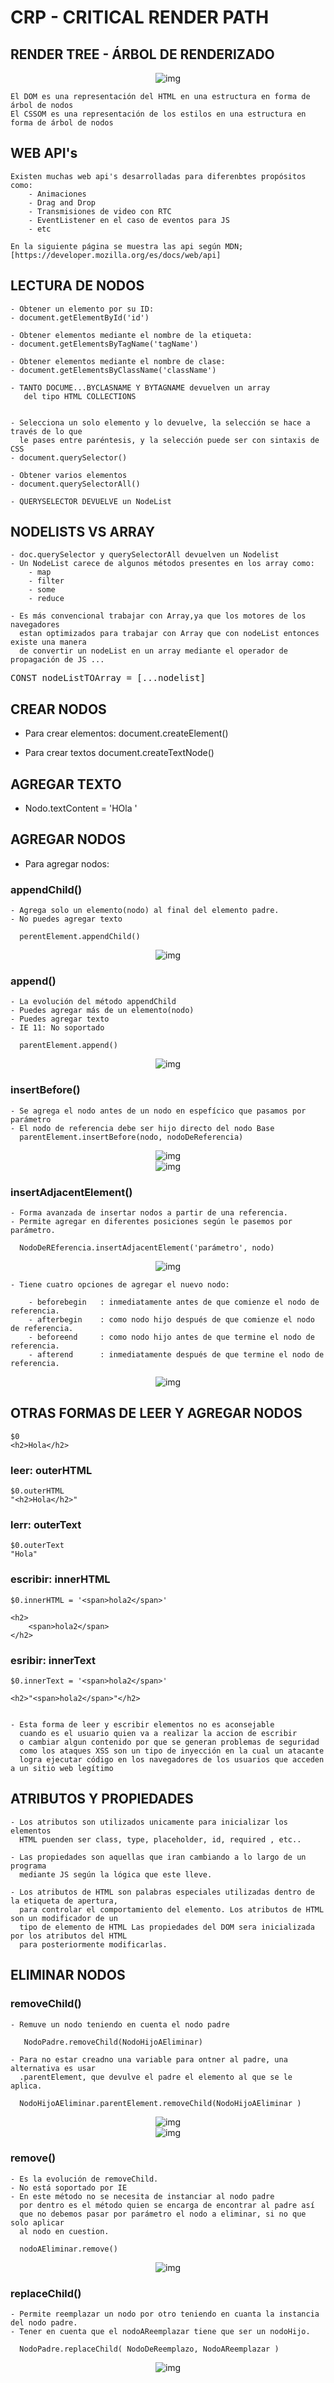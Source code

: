 # CRP - CRITICAL RENDER PATH

## RENDER TREE - ÁRBOL DE RENDERIZADO

<div align="center">
<img src="./md/criticalRenderinPath.jpg" alt="img">
</div>

    El DOM es una representación del HTML en una estructura en forma de árbol de nodos
    El CSSOM es una representación de los estilos en una estructura en forma de árbol de nodos

## WEB API's
    Existen muchas web api's desarrolladas para diferenbtes propósitos como:
        - Animaciones
        - Drag and Drop
        - Transmisiones de video con RTC
        - EventListener en el caso de eventos para JS
        - etc

    En la siguiente página se muestra las api según MDN;
    [https://developer.mozilla.org/es/docs/web/api]

## LECTURA DE NODOS
    - Obtener un elemento por su ID:
    - document.getElementById('id')

    - Obtener elementos mediante el nombre de la etiqueta:
    - document.getElementsByTagName('tagName')

    - Obtener elementos mediante el nombre de clase:
    - document.getElementsByClassName('className')  

    - TANTO DOCUME...BYCLASNAME Y BYTAGNAME devuelven un array
       del tipo HTML COLLECTIONS


    - Selecciona un solo elemento y lo devuelve, la selección se hace a través de lo que
      le pases entre paréntesis, y la selección puede ser con sintaxis de CSS
    - document.querySelector()

    - Obtener varios elementos
    - document.querySelectorAll()

    - QUERYSELECTOR DEVUELVE un NodeList


## NODELISTS VS ARRAY
    - doc.querySelector y querySelectorAll devuelven un Nodelist
    - Un NodeList carece de algunos métodos presentes en los array como:
        - map
        - filter
        - some
        - reduce
    
    - Es más convencional trabajar con Array,ya que los motores de los navegadores 
      estan optimizados para trabajar con Array que con nodeList entonces existe una manera
      de convertir un nodeList en un array mediante el operador de propagación de JS ...
<pre>CONST nodeListTOArray = [...nodelist]</pre>

## CREAR NODOS

  - Para crear elementos:
      document.createElement()
    
  - Para crear textos
      document.createTextNode()

## AGREGAR TEXTO 
  - Nodo.textContent = 'HOla '

## AGREGAR NODOS

  - Para agregar nodos:

### appendChild()

    - Agrega solo un elemento(nodo) al final del elemento padre.
    - No puedes agregar texto 

      perentElement.appendChild()

<div align="center">
<img src="./md/appendChild.jpg" alt="img">
</div>

### append()

    - La evolución del método appendChild
    - Puedes agregar más de un elemento(nodo) 
    - Puedes agregar texto
    - IE 11: No soportado

      parentElement.append()

<div align="center">
<img src="./md/append.jpg" alt="img">
</div>

### insertBefore()

    - Se agrega el nodo antes de un nodo en espefícico que pasamos por parámetro
    - El nodo de referencia debe ser hijo directo del nodo Base
      parentElement.insertBefore(nodo, nodoDeReferencia)
    
<div align="center">
<img src="./md/insertBefore.jpg" alt="img">
</div>

<div align="center">
<img src="./md/insertBefore2.jpg" alt="img">
</div>

### insertAdjacentElement()

    - Forma avanzada de insertar nodos a partir de una referencia.
    - Permite agregar en diferentes posiciones según le pasemos por parámetro.

      NodoDeREferencia.insertAdjacentElement('parámetro', nodo)

<div align="center">
<img src="./md/insertAdjacentElement.jpg" alt="img">
</div>

    - Tiene cuatro opciones de agregar el nuevo nodo:

        - beforebegin   : inmediatamente antes de que comienze el nodo de referencia.
        - afterbegin    : como nodo hijo después de que comienze el nodo de referencia.
        - beforeend     : como nodo hijo antes de que termine el nodo de referencia.
        - afterend      : inmediatamente después de que termine el nodo de referencia.

<div align="center">
<img src="./md/insertAdjacentElement2.jpg" alt="img">
</div>

## OTRAS FORMAS DE LEER Y AGREGAR NODOS
    $0
    <h2>Hola</h2>

### leer: outerHTML
    $0.outerHTML
    "<h2>Hola</h2>"
### lerr: outerText
    $0.outerText
    "Hola"

### escribir: innerHTML
    $0.innerHTML = '<span>hola2</span>'

    <h2>
        <span>hola2</span>
    </h2>  

### esribir: innerText
    $0.innerText = '<span>hola2</span>'

    <h2>"<span>hola2</span>"</h2>  


    - Esta forma de leer y escribir elementos no es aconsejable
      cuando es el usuario quien va a realizar la accion de escribir
      o cambiar algun contenido por que se generan problemas de seguridad
      como los ataques XSS son un tipo de inyección en la cual un atacante 
      logra ejecutar código en los navegadores de los usuarios que acceden a un sitio web legítimo

## ATRIBUTOS Y PROPIEDADES

    - Los atributos son utilizados unicamente para inicializar los elementos
      HTML puenden ser class, type, placeholder, id, required , etc..

    - Las propiedades son aquellas que iran cambiando a lo largo de un programa 
      mediante JS según la lógica que este lleve.

    - Los atributos de HTML son palabras especiales utilizadas dentro de la etiqueta de apertura,
      para controlar el comportamiento del elemento. Los atributos de HTML son un modificador de un
      tipo de elemento de HTML Las propiedades del DOM sera inicializada por los atributos del HTML
      para posteriormente modificarlas.

## ELIMINAR NODOS

### removeChild()
    - Remuve un nodo teniendo en cuenta el nodo padre
    
       NodoPadre.removeChild(NodoHijoAEliminar)

    - Para no estar creadno una variable para ontner al padre, una alternativa es usar
      .parentElement, que devulve el padre el elemento al que se le aplica.

      NodoHijoAEliminar.parentElement.removeChild(NodoHijoAEliminar )


<div align="center">
<img src="./md/removeChild.jpg" alt="img">
</div>

<div align="center">
<img src="./md/removeChild2.jpg" alt="img">
</div>

### remove()

    - Es la evolución de removeChild.
    - No está soportado por IE
    - En este método no se necesita de instanciar al nodo padre
      por dentro es el método quien se encarga de encontrar al padre así
      que no debemos pasar por parámetro el nodo a eliminar, si no que solo aplicar
      al nodo en cuestion.

      nodoAEliminar.remove()

<div align="center">
<img src="./md/remove.jpg" alt="img">
</div>

### replaceChild()
    - Permite reemplazar un nodo por otro teniendo en cuanta la instancia del nodo padre.
    - Tener en cuenta que el nodoAReemplazar tiene que ser un nodoHijo.

      NodoPadre.replaceChild( NodoDeReemplazo, NodoAReemplazar )

<div align="center">
<img src="./md/replaceChild.jpg" alt="img">
</div>
